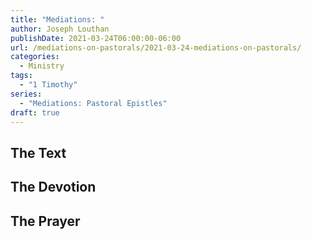 ```yaml
---
title: "Mediations: "
author: Joseph Louthan
publishDate: 2021-03-24T06:00:00-06:00
url: /mediations-on-pastorals/2021-03-24-mediations-on-pastorals/
categories:
  - Ministry
tags:
  - "1 Timothy"
series:
  - "Mediations: Pastoral Epistles"
draft: true
---
```


## The Text


## The Devotion


## The Prayer

